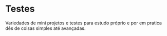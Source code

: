 # Testes
Variedades de mini projetos e testes para estudo próprio e por em pratica dês de coisas simples até avançadas.
